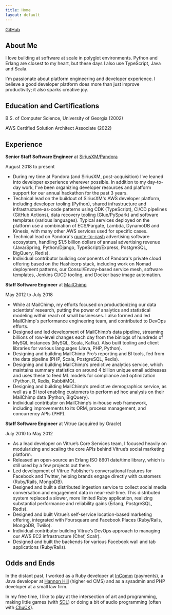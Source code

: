 ```yaml
---
title: Home
layout: default
---
```


[GitHub](https://github.com/seansawyer)

## About Me

I love building at software at scale in polyglot environments.  Python and Erlang are closest to my heart, but these days I also use TypeScript, Java and Scala.

I'm passionate about platform engineering and developer experience.  I believe a good developer platform does more than just improve productivity; it also sparks creative joy.

## Education and Certifications

B.S. of Computer Science, University of Georgia (2002)

AWS Certified Solution Architect Associate (2022)

## Experience

**Senior Staff Software Engineer** at [SiriusXM/Pandora](https://www.siriusxm.com/)

August 2018 to present

* During my time at Pandora (and SiriusXM, post-acquisition) I've leaned into developer experience wherever possible.  In addition to my day-to-day work, I've been organizing developer resources and platform support for our annual hackathon for the past 3 years.
* Technical lead on the buildout of SiriusXM's AWS developer platform, including developer tooling (Python), shared infrastructure and infrastructure-as-code patterns using CDK (TypeScript), CI/CD pipelines (GitHub Actions), data recovery tooling (Glue/PySpark) and software templates (various languages).  Typical services deployed on the platform use a combination of ECS/Fargate, Lambda, DynamoDB and Kinesis, with many other AWS services used for specific cases.
* Technical lead on Pandora's [quote-to-cash](https://en.wikipedia.org/wiki/Quote_to_cash) advertising software ecosystem, handling $1.5 billion dollars of annual advertising revenue (Java/Spring, Python/Django, TypeScript/Express, PostgreSQL, BigQuery, Redis).
* Individual contributor building components of Pandora's private cloud offering based on the Hashicorp stack, including work on Nomad deployment patterns, our Consul/Envoy-based service mesh, software templates, Jenkins CI/CD tooling, and Docker base image automation.

**Staff Software Engineer** at [MailChimp](https://mailchimp.com/)

May 2012 to July 2018

* While at MailChimp, my efforts focused on productionizing our data scientists’ research, putting the power of analytics and statistical modeling within reach of small businesses.  I also formed and led MailChimp's performance engineering team, and contributed to DevOps efforts.
* Designed and led development of MailChimp’s data pipeline, streaming billions of row-level changes each day from the binlogs of hundreds of MySQL instances (MySQL, Scala, Kafka).  Also built tooling and client libraries for various languages (Java, PHP, Python).
* Designing and building MailChimp Pro’s reporting and BI tools, fed from the data pipeline (PHP, Scala, PostgreSQL, Redis).
* Designing and building MailChimp’s predictive analytics service, which maintains summary statistics on around 4 billion unique email addresses and uses these to feed ML models for compliance and optimization (Python, R, Redis, RabbitMQ).
* Designing and building MailChimp’s predictive demographics service, as well as a BI tool enabling customers to perform ad hoc analysis on their MailChimp data (Python, BigQuery).
* Individual contributor on MailChimp’s in-house web framework, including improvements to its ORM, process management, and concurrency APIs (PHP).

**Staff Software Engineer** at Vitrue (acquired by Oracle)

July 2010 to May 2012

* As a lead developer on Vitrue’s Core Services team, I focused heavily on modularizing and scaling the core APIs behind Vitrue’s social marketing platform.
* Released an open-source an Erlang ISO 8601 date/time library, which is still used by a few projects out there.
* Led development of Vitrue Publisher’s conversational features for Facebook and Twitter, helping brands engage directly with customers (Ruby/Rails, MongoDB).
* Designed and built a distributed ingestion service to collect social media conversation and engagement data in near-real-time.  This distributed system replaced a slower, more limited Ruby application, realizing substantial performance and reliability gains (Erlang, PostgreSQL, Redis).
* Designed and built Vitrue’s self-service location-based marketing offering, integrated with Foursquare and Facebook Places (Ruby/Rails, MongoDB, Twilio).
* Individual contributor building Vitrue’s DevOps approach to managing our AWS EC2 infrastructure (Chef, Scalr).
* Designed and built the backends for various Facebook wall and tab applications (Ruby/Rails).

## Odds and Ends

In the distant past, I worked as a Ruby developer at [InComm](https://www.incomm.com/) (payments), a Java developer at [Hannon Hill](https://www.hannonhill.com/) (higher ed CMS) and as a sysadmin and PHP developer at a small law firm.

In my free time, I like to play at the intersection of art and programming, making little games (with [SDL](https://www.libsdl.org/)) or doing a bit of audio programming (often with [ChuCK](https://chuck.cs.princeton.edu/)).

